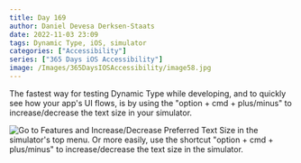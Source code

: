 ```yaml
---
title: Day 169
author: Daniel Devesa Derksen-Staats
date: 2022-11-03 23:09
tags: Dynamic Type, iOS, simulator
categories: ["Accessibility"]
series: ["365 Days iOS Accessibility"]
image: /Images/365DaysIOSAccessibility/image58.jpg
---
```


The fastest way for testing Dynamic Type while developing, and to quickly see how your app's UI flows, is by using the "option + cmd + plus/minus" to increase/decrease the text size in your simulator.

![Go to Features and Increase/Decrease Preferred Text Size in the simulator's top menu. Or more easily, use the shortcut "option + cmd + plus/minus" to increase/decrease the text size in the simulator.](/Images/365DaysIOSAccessibility/image58.jpg)